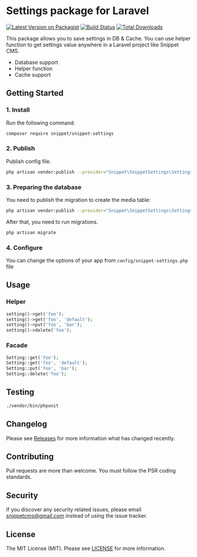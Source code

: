# Settings package for Laravel

[![Latest Version on Packagist](https://img.shields.io/packagist/v/Snippet/snippet-settings.svg?style=flat-square)](https://packagist.org/packages/Snippet/snippet-settings)
[![Build Status](https://github.com/Snippet/snippet-settings/actions/workflows/run-tests.yml/badge.svg)](https://github.com/Snippet/snippet-settings/actions)
[![Total Downloads](https://img.shields.io/packagist/dt/Snippet/snippet-settings.svg?style=flat-square)](https://packagist.org/packages/Snippet/snippet-settings)

This package allows you to save settings in DB & Cache. You can use helper function to get settings value anywhere in a Laravel project like Snippet CMS.

* Database support
* Helper function
* Cache support

## Getting Started

### 1. Install

Run the following command:

```bash
composer require snippet/snippet-settings
```

### 2. Publish

Publish config file.

```bash
php artisan vendor:publish --provider="Snippet\SnippetSettings\SettingsServiceProvider" --tag=settings-config
```

### 3. Preparing the database

You need to publish the migration to create the media table:

```bash
php artisan vendor:publish --provider="Snippet\SnippetSettings\SettingsServiceProvider" --tag=settings-migration
```

After that, you need to run migrations.

```bash
php artisan migrate
```

### 4. Configure

You can change the options of your app from `config/snippet-settings.php` file

## Usage

### Helper

```php
setting()->get('foo');
setting()->get('foo', 'default');
setting()->put('foo', 'bar');
setting()->delete('foo');
```

### Facade

```php
Setting::get('foo');
Setting::get('foo', 'default');
Setting::put('foo', 'bar');
Setting::delete('foo');
```

## Testing

```bash
./vendor/bin/phpunit
```

## Changelog

Please see [Releases](../../releases) for more information what has changed recently.

## Contributing

Pull requests are more than welcome. You must follow the PSR coding standards.

## Security

If you discover any security related issues, please email snippetcms@gmail.com instead of using the issue tracker.

## License

The MIT License (MIT). Please see [LICENSE](LICENSE.md) for more information.
